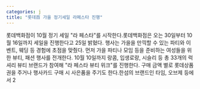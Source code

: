 ```yaml
---
categories: j
title: "롯데百 가을 정기세일 라페스타 진행"
---
```

롯데백화점이 10월 정기 세일 "라 페스타"를 시작한다.롯데백화점은 오는 30일부터 10월 16일까지 세일을 진행한다고 25일 밝혔다. 행사는 가을을 만끽할 수 있는 파티와 이벤트, 웨딩 등 경험에 초점을 맞췄다. 먼저 가을 파티나 모임 등을 준비하는 여성들을 위한 뷰티, 패션 행사를 전개한다. 10월 10일까지 랑콤, 입생로랑, 시슬리 등 총 33개의 럭셔리 뷰티 브랜드가 참여해 "라 페스타 뷰티 위크"를 진행한다. 구매 금액 별로 롯데상품권을 주거나 행사카드 구매 시 사은품을 주기도 한다.한섬의 브랜드인 타임, 오브제 등에서 2